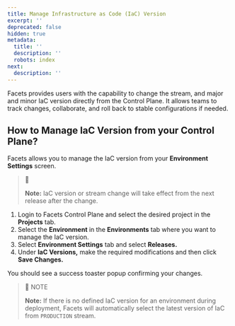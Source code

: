```yaml
---
title: Manage Infrastructure as Code (IaC) Version
excerpt: ''
deprecated: false
hidden: true
metadata:
  title: ''
  description: ''
  robots: index
next:
  description: ''
---
```

Facets provides users with the capability to change the stream, and major and minor IaC version directly from the Control Plane. It allows teams to track changes, collaborate, and roll back to stable configurations if needed.

## How to Manage IaC Version from your Control Plane?

Facets allows you to manage the IaC version from your **Environment Settings** screen.

> 📘
>
> **Note:** IaC version or stream change will take effect from the next release after the change.

1. Login to Facets Control Plane and select the desired project in the **Projects** tab.
2. Select the **Environment** in the **Environments** tab where you want to manage the IaC version.
3. Select **Environment Settings** tab and select **Releases.**
4. Under **IaC Versions,** make the required modifications and then click **Save Changes.**

You should see a success toaster popup confirming your changes.

> 📘 NOTE
>
> **Note:** If there is no defined IaC version for an environment during deployment, Facets will automatically select the latest version of IaC from `PRODUCTION` stream.
